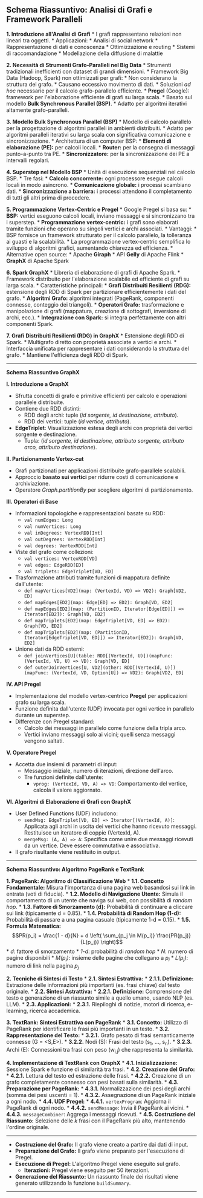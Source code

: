 
## Schema Riassuntivo: Analisi di Grafi e Framework Paralleli

**1. Introduzione all'Analisi di Grafi**
    *   I grafi rappresentano relazioni non lineari tra oggetti.
    *   Applicazioni:
        *   Analisi di social network
        *   Rappresentazione di dati e conoscenza
        *   Ottimizzazione e routing
        *   Sistemi di raccomandazione
        *   Modellazione della diffusione di malattie

**2. Necessità di Strumenti Grafo-Paralleli nel Big Data**
    *   Strumenti tradizionali inefficienti con dataset di grandi dimensioni.
    *   Framework Big Data (Hadoop, Spark) non ottimizzati per grafi:
        *   Non considerano la struttura del grafo.
        *   Causano eccessivo movimento di dati.
    *   Soluzioni *ad hoc* necessarie per il calcolo grafo-parallelo efficiente.
    *   **Pregel** (Google): framework per l'elaborazione efficiente di grafi su larga scala.
        *   Basato sul modello **Bulk Synchronous Parallel (BSP)**.
        *   Adatto per algoritmi iterativi altamente grafo-paralleli.

**3. Modello Bulk Synchronous Parallel (BSP)**
    *   Modello di calcolo parallelo per la progettazione di algoritmi paralleli in ambienti distribuiti.
    *   Adatto per algoritmi paralleli iterativi su larga scala con significativa comunicazione e sincronizzazione.
    *   Architettura di un computer BSP:
        *   **Elementi di elaborazione (PE):** per calcoli locali.
        *   **Router:** per la consegna di messaggi punto-a-punto tra PE.
        *   **Sincronizzatore:** per la sincronizzazione dei PE a intervalli regolari.

**4. Superstep nel Modello BSP**
    *   Unità di esecuzione sequenziali nel calcolo BSP.
    *   Tre fasi:
        *   **Calcolo concorrente:** ogni processore esegue calcoli locali in modo asincrono.
        *   **Comunicazione globale:** i processi scambiano dati.
        *   **Sincronizzazione a barriera:** i processi attendono il completamento di tutti gli altri prima di procedere.

**5. Programmazione Vertex-Centric e Pregel**
    *   Google Pregel si basa su:
        *   **BSP:** vertici eseguono calcoli locali, inviano messaggi e si sincronizzano tra i superstep.
        *   **Programmazione vertex-centric:** i grafi sono elaborati tramite funzioni che operano su singoli vertici e archi associati.
    *   Vantaggi:
        *   BSP fornisce un framework strutturato per il calcolo parallelo, la tolleranza ai guasti e la scalabilità.
        *   La programmazione vertex-centric semplifica lo sviluppo di algoritmi grafici, aumentando chiarezza ed efficienza.
    *   Alternative open source:
        *   Apache **Giraph**
        *   API **Gelly** di Apache Flink
        *   **GraphX** di Apache Spark

**6. Spark GraphX**
    *   Libreria di elaborazione di grafi di Apache Spark.
    *   Framework distribuito per l'elaborazione scalabile ed efficiente di grafi su larga scala.
    *   Caratteristiche principali:
        *   **Grafi Distribuiti Resilienti (RDG):** estensione degli RDD di Spark per partizionare efficientemente i dati del grafo.
        *   **Algoritmi Grafo:** algoritmi integrati (PageRank, componenti connesse, conteggio dei triangoli).
        *   **Operatori Grafo:** trasformazione e manipolazione di grafi (mappatura, creazione di sottografi, inversione di archi, ecc.).
        *   **Integrazione con Spark:** si integra perfettamente con altri componenti Spark.

**7. Grafi Distribuiti Resilienti (RDG) in GraphX**
    *   Estensione degli RDD di Spark.
    *   Multigrafo diretto con proprietà associate a vertici e archi.
    *   Interfaccia unificata per rappresentare i dati considerando la struttura del grafo.
    *   Mantiene l'efficienza degli RDD di Spark.

---

**Schema Riassuntivo GraphX**

**I. Introduzione a GraphX**

*   Sfrutta concetti di grafo e primitive efficienti per calcolo e operazioni parallele distribuite.
*   Contiene due RDD distinti:
    *   RDD degli archi: tuple (*id sorgente, id destinazione, attributo*).
    *   RDD dei vertici: tuple (*id vertice, attributo*).
*   **EdgeTriplet**: Visualizzazione estesa degli archi con proprietà dei vertici sorgente e destinazione.
    *   Tupla: (*id sorgente, id destinazione, attributo sorgente, attributo arco, attributo destinazione*).

**II. Partizionamento Vertex-cut**

*   Grafi partizionati per applicazioni distribuite grafo-parallele scalabili.
*   Approccio **basato sui vertici** per ridurre costi di comunicazione e archiviazione.
*   Operatore *Graph.partitionBy* per scegliere algoritmi di partizionamento.

**III. Operatori di Base**

*   Informazioni topologiche e rappresentazioni basate su RDD:
    *   `val numEdges: Long`
    *   `val numVertices: Long`
    *   `val inDegrees: VertexRDD[Int]`
    *   `val outDegrees: VertexRDD[Int]`
    *   `val degrees: VertexRDD[Int]`
*   Viste del grafo come collezioni:
    *   `val vertices: VertexRDD[VD]`
    *   `val edges: EdgeRDD[ED]`
    *   `val triplets: EdgeTriplet[VD, ED]`
*   Trasformazione attributi tramite funzioni di mappatura definite dall'utente:
    *   `def mapVertices[VD2](map: (VertexId, VD) => VD2): Graph[VD2, ED]`
    *   `def mapEdges[ED2](map: Edge[ED] => ED2): Graph[VD, ED2]`
    *   `def mapEdges[ED2](map: (PartitionID, Iterator[Edge[ED]]) => Iterator[ED2]): Graph[VD, ED2]`
    *   `def mapTriplets[ED2](map: EdgeTriplet[VD, ED] => ED2): Graph[VD, ED2]`
    *   `def mapTriplets[ED2](map: (PartitionID, Iterator[EdgeTriplet[VD, ED]]) => Iterator[ED2]): Graph[VD, ED2]`
*   Unione dati da RDD esterni:
    *   `def joinVertices[U](table: RDD[(VertexId, U)])(mapFunc: (VertexId, VD, U) => VD): Graph[VD, ED]`
    *   `def outerJoinVertices[U, VD2](other: RDD[(VertexId, U)])(mapFunc: (VertexId, VD, Option[U]) => VD2): Graph[VD2, ED]`

**IV. API Pregel**

*   Implementazione del modello vertex-centrico **Pregel** per applicazioni grafo su larga scala.
*   Funzione definita dall'utente (UDF) invocata per ogni vertice in parallelo durante un superstep.
*   Differenze con Pregel standard:
    *   Calcolo dei messaggi in parallelo come funzione della tripla arco.
    *   Vertici inviano messaggi solo ai vicini; quelli senza messaggi vengono saltati.

**V. Operatore Pregel**

*   Accetta due insiemi di parametri di input:
    *   Messaggio iniziale, numero di iterazioni, direzione dell'arco.
    *   Tre funzioni definite dall'utente:
        *   `vprog: (VertexId, VD, A) => VD`: Comportamento del vertice, calcola il valore aggiornato.

**VI. Algoritmi di Elaborazione di Grafi con GraphX**

*   User Defined Functions (UDF) includono:
    *   `sendMsg: EdgeTriplet[VD, ED] => Iterator[(VertexId, A)]`: Applicata agli archi in uscita dei vertici che hanno ricevuto messaggi. Restituisce un iteratore di coppie (VertexId, A).
    *   `mergeMsg: (A, A) => A`: Specifica come unire due messaggi ricevuti da un vertice. Deve essere commutativa e associativa.
*   Il grafo risultante viene restituito in output.

---

**Schema Riassuntivo: Algoritmo PageRank e TextRank**

**1. PageRank: Algoritmo di Classificazione Web**
    *   **1.1. Concetto Fondamentale:** Misura l'importanza di una pagina web basandosi sui link in entrata (voti di fiducia).
    *   **1.2. Modello di Navigazione Utente:** Simula il comportamento di un utente che naviga sul web, con possibilità di *random hop*.
    *   **1.3. Fattore di Smorzamento (d):** Probabilità di continuare a cliccare sui link (tipicamente d = 0.85).
    *   **1.4. Probabilità di Random Hop (1-d):** Probabilità di passare a una pagina casuale (tipicamente 1-d = 0.15).
    *   **1.5. Formula Matematica:**
        $$PR(p_i) = \frac{1 - d}{N} + d \left( \sum_{p_j \in M(p_i)} \frac{PR(p_j)}{L(p_j)} \right)$$
        *   *d*: fattore di smorzamento
        *   *1-d*: probabilità di *random hop*
        *   *N*: numero di pagine disponibili
        *   *M(p<sub>i</sub>)*: insieme delle pagine che collegano a *p<sub>i</sub>*
        *   *L(p<sub>j</sub>)*: numero di link nella pagina *p<sub>j</sub>*

**2. Tecniche di Sintesi di Testo**
    *   **2.1. Sintesi Estrattiva:**
        *   **2.1.1. Definizione:** Estrazione delle informazioni più importanti (es. frasi chiave) dal testo originale.
    *   **2.2. Sintesi Astrattiva:**
        *   **2.2.1. Definizione:** Comprensione del testo e generazione di un riassunto simile a quello umano, usando NLP (es. LLM).
    *   **2.3. Applicazioni:**
        *   **2.3.1.** Riepiloghi di notizie, motori di ricerca, e-learning, ricerca accademica.

**3. TextRank: Sintesi Estrattiva con PageRank**
    *   **3.1. Concetto:** Utilizzo di PageRank per identificare le frasi più importanti in un testo.
    *   **3.2. Rappresentazione del Testo:**
        *   **3.2.1.** Grafo pesato di frasi semanticamente connesse (G = <S,E>).
        *   **3.2.2.** Nodi (S): Frasi del testo (s<sub>1</sub>, …, s<sub>n</sub>).
        *   **3.2.3.** Archi (E): Connessioni tra frasi con peso (w<sub>i,j</sub>) che rappresenta la similarità.

**4. Implementazione di TextRank con GraphX**
    *   **4.1. Inizializzazione:** Sessione Spark e funzione di similarità tra frasi.
    *   **4.2. Creazione del Grafo:**
        *   **4.2.1.** Lettura del testo ed estrazione delle frasi.
        *   **4.2.2.** Creazione di un grafo completamente connesso con pesi basati sulla similarità.
    *   **4.3. Preparazione per PageRank:**
        *   **4.3.1.** Normalizzazione dei pesi degli archi (somma dei pesi uscenti = 1).
        *   **4.3.2.** Assegnazione di un PageRank iniziale a ogni nodo.
    *   **4.4. UDF Pregel:**
        *   **4.4.1.** `vertexProgram`: Aggiorna il PageRank di ogni nodo.
        *   **4.4.2.** `sendMessage`: Invia il PageRank ai vicini.
        *   **4.4.3.** `messageCombiner`: Aggrega i messaggi ricevuti.
    *   **4.5. Costruzione del Riassunto:** Selezione delle *k* frasi con il PageRank più alto, mantenendo l'ordine originale.

---

- **Costruzione del Grafo:** Il grafo viene creato a partire dai dati di input.
- **Preparazione del Grafo:** Il grafo viene preparato per l'esecuzione di Pregel.
- **Esecuzione di Pregel:** L'algoritmo Pregel viene eseguito sul grafo.
    - **Iterazioni:** Pregel viene eseguito per 50 iterazioni.
- **Generazione del Riassunto:** Un riassunto finale dei risultati viene generato utilizzando la funzione `buildSummary`.

---
